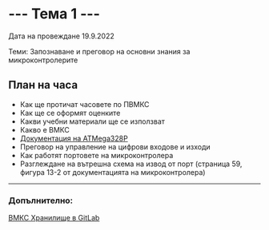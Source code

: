 # --- Тема 1 ---

Дата на провеждане 19.9.2022

Теми: Запознаване и преговор на основни знания за микроконтролерите

## План на часа
- Как ще протичат часовете по ПВМКС
- Как ще се оформят оценките
- Какви учебни материали ще се използват
- Какво е ВМКС
- [Документация на ATMega328P](https://gitlab.com/tues-embedded/vmks/-/blob/master/Datasheets/Atmel-7810-Automotive-Microcontrollers-ATmega328P_Datasheet.pdf)
- Преговор на управление на цифрови входове и изходи
- Как работят портовете на микроконтролера
- Разглеждане на вътрешна схема на извод от порт (страница 59, фигура 13-2 от документацията на микроконтролера)

-----

### Допълнително:

[ВМКС Хранилище в GitLab](https://gitlab.com/tues-embedded/vmks)